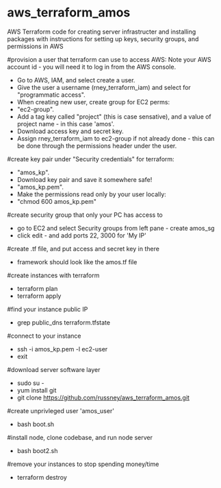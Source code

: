 # aws_terraform_amos
AWS Terraform code for creating server infrastructer and installing packages 
with instructions for setting up keys, security groups, and permissions in AWS

#provision a user that terraform can use to access AWS:  Note your AWS account id - you will need it to log in from the AWS console.  
* Go to AWS, IAM, and select create a user.  
* Give the user a username (rney_terraform_iam) and select for "programmatic access".   
* When creating new user, create group for EC2 perms:
*  "ec2-group".  
* Add a tag key called "project" (this is case sensative), and a value of project name - in this case 'amos'.  
* Download access key and secret key.  
* Assign rney_terraform_iam to ec2-group if not already done - this can be done through the permissions header under the user.

#create key pair under "Security credentials" for terraform: 
* "amos_kp".  
* Download key pair and save it somewhere safe!  
* "amos_kp.pem".  
* Make the permissions read only by your user locally:  
* "chmod 600 amos_kp.pem"

#create security group that only your PC has access to
* go to EC2 and select Security groups from left pane - create amos_sg
* click edit - and add ports 22, 3000 for 'My IP'

#create .tf file, and put access and secret key in there
* framework should look like the amos.tf file

#create instances with terraform  
* terraform plan  
* terraform apply  

#find your instance public IP  
* grep public_dns terraform.tfstate  

#connect to your instance  
* ssh -i amos_kp.pem <IP> -l ec2-user  
* exit  

#download server software layer
* sudo su - 
* yum install git
* git clone https://github.com/russney/aws_terraform_amos.git

#create unprivleged user 'amos_user'
* bash boot.sh

#install node, clone codebase, and run node server
* bash boot2.sh

#remove your instances to stop spending money/time  
* terraform destroy
